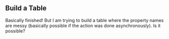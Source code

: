 ## Build a Table
Basically finished! But I am trying to build a table where the property names are messy
(basically possible if the action was done asynchronously). Is it possible?
